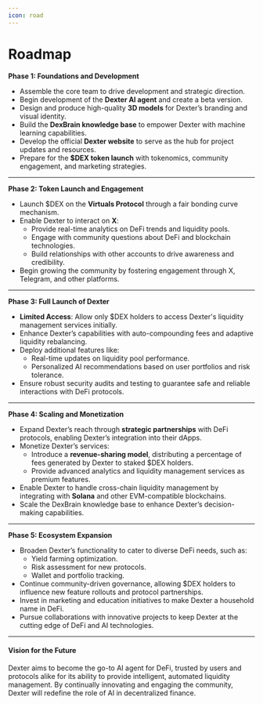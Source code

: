 ```yaml
---
icon: road
---
```


# Roadmap

**Phase 1: Foundations and Development**

* Assemble the core team to drive development and strategic direction.
* Begin development of the **Dexter AI agent** and create a beta version.
* Design and produce high-quality **3D models** for Dexter’s branding and visual identity.
* Build the **DexBrain knowledge base** to empower Dexter with machine learning capabilities.
* Develop the official **Dexter website** to serve as the hub for project updates and resources.
* Prepare for the **$DEX token launch** with tokenomics, community engagement, and marketing strategies.

***

**Phase 2: Token Launch and Engagement**

* Launch $DEX on the **Virtuals Protocol** through a fair bonding curve mechanism.
* Enable Dexter to interact on **X**:
  * Provide real-time analytics on DeFi trends and liquidity pools.
  * Engage with community questions about DeFi and blockchain technologies.
  * Build relationships with other accounts to drive awareness and credibility.
* Begin growing the community by fostering engagement through X,  Telegram, and other platforms.

***

**Phase 3: Full Launch of Dexter**

* **Limited Access**: Allow only $DEX holders to access Dexter's liquidity management services initially.
* Enhance Dexter’s capabilities with auto-compounding fees and adaptive liquidity rebalancing.
* Deploy additional features like:
  * Real-time updates on liquidity pool performance.
  * Personalized AI recommendations based on user portfolios and risk tolerance.
* Ensure robust security audits and testing to guarantee safe and reliable interactions with DeFi protocols.

***

**Phase 4: Scaling and Monetization**

* Expand Dexter’s reach through **strategic partnerships** with DeFi protocols, enabling Dexter’s integration into their dApps.
* Monetize Dexter’s services:
  * Introduce a **revenue-sharing model**, distributing a percentage of fees generated by Dexter to staked $DEX holders.
  * Provide advanced analytics and liquidity management services as premium features.
* Enable Dexter to handle cross-chain liquidity management by integrating with **Solana** and other EVM-compatible blockchains.
* Scale the DexBrain knowledge base to enhance Dexter’s decision-making capabilities.

***

**Phase 5: Ecosystem Expansion**

* Broaden Dexter’s functionality to cater to diverse DeFi needs, such as:
  * Yield farming optimization.
  * Risk assessment for new protocols.
  * Wallet and portfolio tracking.
* Continue community-driven governance, allowing $DEX holders to influence new feature rollouts and protocol partnerships.
* Invest in marketing and education initiatives to make Dexter a household name in DeFi.
* Pursue collaborations with innovative projects to keep Dexter at the cutting edge of DeFi and AI technologies.

***

#### Vision for the Future

Dexter aims to become the go-to AI agent for DeFi, trusted by users and protocols alike for its ability to provide intelligent, automated liquidity management. By continually innovating and engaging the community, Dexter will redefine the role of AI in decentralized finance.
